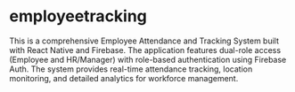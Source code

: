 # employeetracking
This is a comprehensive Employee Attendance and Tracking System built with React Native and Firebase. The application features dual-role access (Employee and HR/Manager) with role-based authentication using Firebase Auth. The system provides real-time attendance tracking, location monitoring, and detailed analytics for workforce management.
